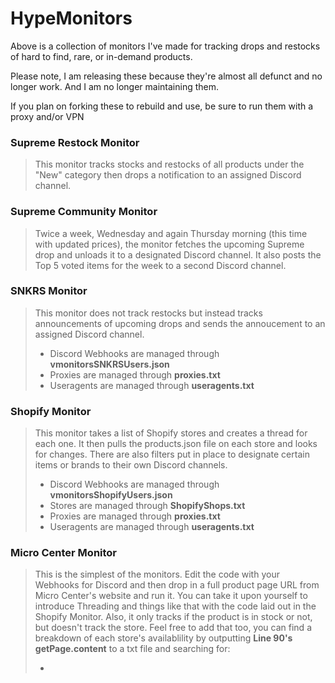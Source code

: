 # HypeMonitors

Above is a collection of monitors I've made for tracking drops and restocks of hard to find, rare, or in-demand products.

Please note, I am releasing these because they're almost all defunct and no longer work. And I am no longer maintaining them.

If you plan on forking these to rebuild and use, be sure to run them with a proxy and/or VPN

### Supreme Restock Monitor
> This monitor tracks stocks and restocks of all products under the "New" category then drops a notification to an assigned Discord channel.

### Supreme Community Monitor
> Twice a week, Wednesday and again Thursday morning (this time with updated prices), the monitor fetches the upcoming Supreme drop and unloads it to a designated Discord channel. It also posts the Top 5 voted items for the week to a second Discord channel.

### SNKRS Monitor
> This monitor does not track restocks but instead tracks announcements of upcoming drops and sends the annoucement to an assigned Discord channel. 
> - Discord Webhooks are managed through **vmonitorsSNKRSUsers.json**
> - Proxies are managed through **proxies.txt**
> - Useragents are managed through **useragents.txt**

### Shopify Monitor
> This monitor takes a list of Shopify stores and creates a thread for each one. It then pulls the products.json file on each store and looks for changes. There are also filters put in place to designate certain items or brands to their own Discord channels. 
> - Discord Webhooks are managed through **vmonitorsShopifyUsers.json** 
> - Stores are managed through **ShopifyShops.txt**
> - Proxies are managed through **proxies.txt**
> - Useragents are managed through **useragents.txt**

### Micro Center Monitor
> This is the simplest of the monitors. Edit the code with your Webhooks for Discord and then drop in a full product page URL from Micro Center's website and run it. You can take it upon yourself to introduce Threading and things like that with the code laid out in the Shopify Monitor. Also, it only tracks if the product is in stock or not, but doesn't track the store. Feel free to add that too, you can find a breakdown of each store's availablility by outputting **Line 90's getPage.content** to a txt file and searching for:
> - <span class="storeInStock">
